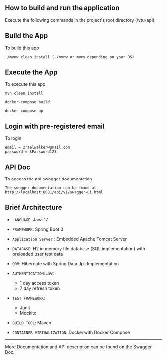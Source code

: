 ## How to build and run the application

Execute the following commands in the project's root directory (\vtu-api)

## Build the App
To build this app<br/>

    ./mvnw clean install (./mvnw or mvnw depending on your OS)

## Execute the App
To execute this app<br/>

    mvn clean install
  
    docker-compose build
  
    docker-compose up

## Login with pre-registered email
To login<br/>

    email = zraelwalker@gmail.com
    password = $Password123

## API Doc
To access the api swagger documentation<br/>

    The swagger documentation can be found at http://localhost:8081/api/v1/swagger-ui.html

## Brief Architecture
- `LANGUAGE`: Java 17


- `FRAMEWORK`: Spring Boot 3


- `Application Server` : Embedded Apache Tomcat Server


- `DATABASE`: H2 in memory file database (SQL implementation) with preloaded user test data


- `ORM`: Hibernate with Spring Data Jpa Implementation


- `AUTHENTICATION`: Jwt
    - 1 day access token
    - 7 day refresh token


- `TEST FRAMEWORK`:
    - Junit
    - Mockito


- `BUILD TOOL`: Maven


- `CONTAINER VIRTUALIZATION`: Docker with Docker Compose
---
More Documentation and API description can be found on the Swagger Doc.